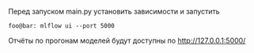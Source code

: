 
Перед запуском main.py установить зависимости и запустить

```console
foo@bar: mlflow ui --port 5000
```

Отчёты по прогонам моделей будут доступны по http://127.0.0.1:5000/



